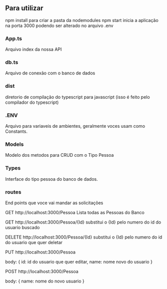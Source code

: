 ## Para utilizar 

npm install para criar a pasta da nodemodules
npm start inicia a aplicação na porta 3000 podendo ser alterado no arquivo .env

### App.ts

Arquivo index da nossa API

### db.ts

Arquivo de conexão com o banco de dados

### dist 

diretorio de compilação do typescript para javascript (isso é feito pelo compilador do typescript)

### .ENV

Arquivo para variaveis de ambientes, geralmente voces usam como Constants.

### Models

Modelo dos metodos para CRUD com o Tipo Pessoa

### Types

Interface do tipo pessoa do banco de dados.

### routes

End points que voce vai mandar as solicitações

GET http://localhost:3000/Pessoa Lista todas as Pessoas do Banco

GET http://localhost:3000/Pessoa/{Id}  substitui o {Id} pelo numero do id do usuario buscado

DELETE http://localhost:3000/Pessoa/{Id} substitui o {Id} pelo numero do id do usuario que quer deletar

PUT http://localhost:3000/Pessoa 

body: {
    id: id do usuario que quer editar,
    name: nome novo do usuario 
}

POST http://localhost:3000/Pessoa 

body: {
    name: nome do novo usuario 
}

